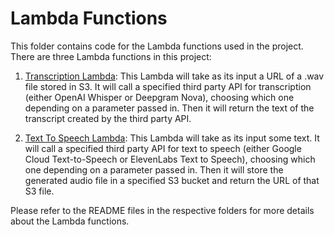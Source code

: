 # Lambda Functions

This folder contains code for the Lambda functions used in the project. There are three Lambda functions in this project:

1. [Transcription Lambda](./lambda1/): This Lambda will take as its input a URL of a .wav file stored in S3. It will call a specified third party API for transcription (either OpenAI Whisper or Deepgram Nova), choosing which one depending on a parameter passed in. Then it will return the text of the transcript created by the third party API.

2. [Text To Speech Lambda](./lambda2/): This Lambda will take as its input some text. It will call a specified third party API for text to speech (either Google Cloud Text-to-Speech or ElevenLabs Text to Speech), choosing which one depending on a parameter passed in. Then it will store the generated audio file in a specified S3 bucket and return the URL of that S3 file.

Please refer to the README files in the respective folders for more details about the Lambda functions.
